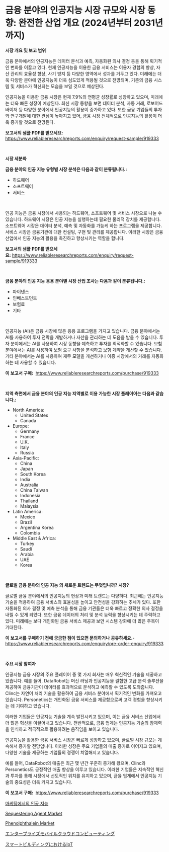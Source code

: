 <p><h1>금융 분야의 인공지능 시장 규모와 시장 동향: 완전한 산업 개요 (2024년부터 2031년까지)</h1></p><p><strong>시장 개요 및 보고 범위</strong></p>
<p><p>금융 분야에서의 인공지능은 데이터 분석과 예측, 자동화된 의사 결정 등을 통해 획기적인 변화를 이끌고 있다. 현재 인공지능을 이용한 금융 서비스는 이용자 경험의 향상, 자산 관리의 효율성 향상, 사기 방지 등 다양한 영역에서 성과를 거두고 있다. 미래에는 더욱 다양한 분야에 인공지능이 더욱 심도있게 적용될 것으로 전망되며, 기존의 금융 시스템 및 서비스가 혁신되는 모습을 보일 것으로 예상된다.</p><p>인공지능을 이용한 금융 시장은 현재 7.9%의 연평균 성장률로 성장하고 있으며, 미래에는 더욱 빠른 성장이 예상된다. 최신 시장 동향을 보면 데이터 분석, 자동 거래, 로보어드바이저 등 다양한 분야에서 인공지능의 활용이 증가하고 있다. 또한 금융 기업들의 투자와 연구개발에 대한 관심이 높아지고 있어, 금융 시장 전체적으로 인공지능의 활용이 더욱 증가할 것으로 전망된다.</p></p>
<p><strong>보고서의 샘플 PDF를 받으세요:</strong> <a href="https://www.reliableresearchreports.com/enquiry/request-sample/919333">https://www.reliableresearchreports.com/enquiry/request-sample/919333</a></p>
<p>&nbsp;</p>
<p><strong>시장 세분화</strong></p>
<p><strong>금융 분야의 인공 지능 유형별 시장 분석은 다음과 같이 분류됩니다.:</strong></p>
<p><ul><li>하드웨어</li><li>소프트웨어</li><li>서비스</li></ul></p>
<p>&nbsp;</p>
<p><p>인공 지능은 금융 시장에서 사용되는 하드웨어, 소프트웨어 및 서비스 시장으로 나눌 수 있습니다. 하드웨어 시장은 인공 지능을 실행하는데 필요한 물리적 장치를 제공합니다. 소프트웨어 시장은 데이터 분석, 예측 및 자동화를 가능케 하는 프로그램을 제공합니다. 서비스 시장은 금융기관에 대한 컨설팅, 구현 및 관리를 제공합니다. 이러한 시장은 금융 산업에서 인공 지능의 활용을 촉진하고 향상시키는 역할을 합니다.</p></p>
<p><strong>보고서의 샘플 PDF를 받으세요:</strong>&nbsp;<a href="https://www.reliableresearchreports.com/enquiry/request-sample/919333">https://www.reliableresearchreports.com/enquiry/request-sample/919333</a></p>
<p>&nbsp;</p>
<p><strong> 금융 분야의 인공 지능 응용 분야별 시장 산업 조사는 다음과 같이 분류됩니다.:</strong></p>
<p><ul><li>파이낸스</li><li>인베스트먼트</li><li>보험료</li><li>기타</li></ul></p>
<p>&nbsp;</p>
<p><p>인공지능 (AI)은 금융 시장에 많은 응용 프로그램을 가지고 있습니다. 금융 분야에서는 AI를 사용하여 투자 전략을 개발하거나 자산을 관리하는 데 도움을 받을 수 있습니다. 투자 분야에서는 AI를 사용하여 시장 동향을 예측하고 투자를 최적화할 수 있습니다. 보험 분야에서는 AI를 사용하여 보험 요구 사항을 분석하고 보험 계약을 개선할 수 있습니다. 기타 분야에서는 AI를 사용하여 재무 모델을 개선하거나 이종 시장에서의 거래를 자동화하는 데 사용할 수 있습니다.</p></p>
<p><strong>이 보고서 구매:</strong>&nbsp; <a href="https://www.reliableresearchreports.com/purchase/919333">https://www.reliableresearchreports.com/purchase/919333</a></p>
<p>&nbsp;</p>
<p><strong>지역 측면에서 금융 분야의 인공 지능 지역별로 이용 가능한 시장 플레이어는 다음과 같습니다.:</strong></p>
<p><ul>
    <li>
        North America:
        <ul>
            <li>United States</li>
            <li>Canada</li>
        </ul>
    </li>
    <li>
        Europe:
        <ul>
            <li>Germany</li>
            <li>France</li>
            <li>U.K.</li>
            <li>Italy</li>
            <li>Russia</li>
        </ul>
    </li>
    <li>
        Asia-Pacific:
        <ul>
            <li>China</li>
            <li>Japan</li>
            <li>South Korea</li>
            <li>India</li>
            <li>Australia</li>
            <li>China Taiwan</li>
            <li>Indonesia</li>
            <li>Thailand</li>
            <li>Malaysia</li>
        </ul>
    </li>
    <li>
        Latin America:
        <ul>
            <li>Mexico</li>
            <li>Brazil</li>
            <li>Argentina Korea</li>
            <li>Colombia</li>
        </ul>
    </li>
    <li>
        Middle East & Africa:
        <ul>
            <li>Turkey</li>
            <li>Saudi</li>
            <li>Arabia</li>
            <li>UAE</li>
            <li>Korea</li>
        </ul>
    </li>
    </ul></p>
<p>&nbsp;</p>
<p><strong>글로벌 금융 분야의 인공 지능 의 새로운 트렌드는 무엇입니까? 시장?</strong></p>
<p><p>글로벌 금융 분야에서의 인공지능의 현상과 미래 트렌드는 다양하다. 최근에는 인공지능 기술을 적용하여 금융 서비스의 효율성을 높이고 안전성을 강화하는 추세가 있다. 또한 자동화된 의사 결정 및 예측 분석을 통해 금융 기관들은 더욱 빠르고 정확한 의사 결정을 내릴 수 있게 되었다. 또한 금융 데이터의 처리 및 분석 능력을 향상시키는 데 주력하고 있다. 미래에는 보다 개인화된 금융 서비스 제공과 보안 시스템 강화에 더 많은 주목이 기대된다.</p></p>
<p><strong>이 보고서를 구매하기 전에 궁금한 점이 있으면 문의하거나 공유하세요.</strong>- <a href="https://www.reliableresearchreports.com/enquiry/pre-order-enquiry/919333">https://www.reliableresearchreports.com/enquiry/pre-order-enquiry/919333</a></p>
<p>&nbsp;</p>
<p><strong>주요 시장 참여자</strong></p>
<p><p>인공지능 금융 시장의 주요 플레이어 중 몇 가지 회사는 매우 혁신적인 기술을 제공하고 있습니다. 예를 들어, DataRobot는 머신 러닝과 인공지능을 결합한 고급 분석 솔루션을 제공하여 금융기관이 데이터를 효과적으로 분석하고 예측할 수 있도록 도와줍니다. Clinc는 자연어 처리 기술을 활용하여 금융 서비스 분야에서 획기적인 변화를 가져오고 있습니다. Personetics는 개인화된 금융 서비스를 제공함으로써 고객 경험을 향상시키는 데 기여하고 있습니다.</p><p>이러한 기업들은 인공지능 기술을 계속 발전시키고 있으며, 이는 금융 서비스 산업에서 더 많은 혁신을 이끌어내고 있습니다. 전반적으로, 금융 업계는 인공지능 기술의 잠재력을 인식하고 적극적으로 활용하려는 움직임을 보이고 있습니다.</p><p>인공지능을 활용한 금융 서비스 시장은 빠르게 성장하고 있으며, 글로벌 시장 규모는 계속해서 증가할 전망입니다. 이러한 성장은 주요 기업들의 매출 증가로 이어지고 있으며, 다양한 기술을 제공하는 기업들의 경쟁이 치열해지고 있습니다.</p><p>예를 들어, DataRobot의 매출은 최근 몇 년간 꾸준히 증가해 왔으며, Clinc와 Personetics도 긍정적인 매출 향상을 이루고 있습니다. 이러한 기업들은 지속적인 혁신과 투자를 통해 시장에서 선도적인 위치를 유지하고 있으며, 금융 업계에서 인공지능 기술의 중요성은 더욱 커지고 있습니다.</p></p>
<p><strong>이 보고서 구매:</strong>&nbsp;&nbsp;<a href="https://www.reliableresearchreports.com/purchase/919333">https://www.reliableresearchreports.com/purchase/919333</a></p>
<p><p><a href="https://github.com/sougarounis/Market-Research-Report-List-2/blob/main/3431150182840.md">마케팅에서의 인공 지능</a></p><p><a href="https://issuu.com/reportprime-2/docs/sequestering-agent-market-size-2030.pptx">Sequestering Agent Market</a></p><p><a href="https://issuu.com/reportprime-2/docs/phenolphthalein-market-size-2030.pptx">Phenolphthalein Market</a></p><p><a href="https://github.com/lababdou/Market-Research-Report-List-2/blob/main/4982383182844.md">エンタープライズモバイルクラウドコンピューティング</a></p><p><a href="https://github.com/mohamedbakry57/Market-Research-Report-List-2/blob/main/5666522182843.md">スマートビルディングにおけるIoT</a></p></p>
